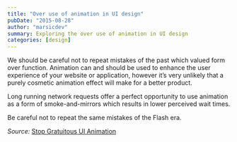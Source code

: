```yaml
---
title: "Over use of animation in UI design"
pubDate: "2015-08-28"
author: "marsicdev"
summary: Exploring the over use of animation in UI design
categories: [design]
---
```


We should be careful not to repeat mistakes of the past which valued form over function. Animation can and should be used to enhance the user experience of your website or application, however it’s very unlikely that a purely cosmetic animation effect will make for a better product.

Long running network requests offer a perfect opportunity to use animation as a form of smoke-and-mirrors which results in lower perceived wait times.

Be careful not to repeat the same mistakes of the Flash era.

_Source:_ [Stop Gratuitous UI Animation](https://medium.com/@sophie_paxtonUX/stop-gratuitous-ui-animation-9ece9aa9eb97)

